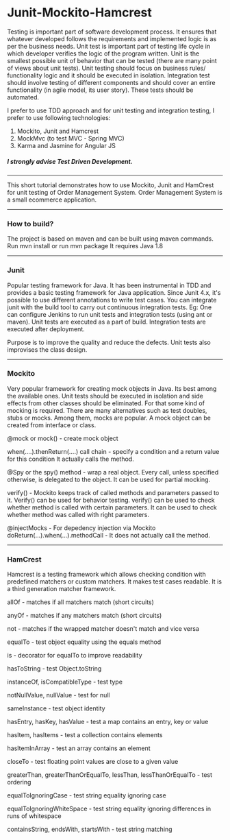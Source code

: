 # Junit-Mockito-Hamcrest

Testing is important part of software development process. It ensures that whatever developed follows the requirements and implemented logic is as per the business needs. Unit test is important part of testing life cycle in which developer verifies the logic of the program written. Unit is the smallest possible unit of behavior that can be tested (there are many point of views about unit tests). Unit testing should focus on business rules/ functionality logic and it should be executed in isolation. Integration test should involve testing of different components and should cover an entire functionality (in agile model, its user story). These tests should be automated.

I prefer to use TDD approach and for unit testing and integration testing, I prefer to use following technologies:
1. Mockito, Junit and Hamcrest
2. MockMvc (to test MVC - Spring MVC)
3. Karma and Jasmine for Angular JS

##### I strongly advise Test Driven Development.
-----------------------------------------------------------------------------------------------------------------------
This short tutorial demonstrates how to use Mockito, Junit and HamCrest for unit testing of Order Management System.
Order Management System is a small ecommerce application.

-----------------------------------------------------------------------------------------------------------------------
###  How to build?

The project is based on maven and can be built using maven commands.
Run mvn install or run mvn package
It requires Java 1.8

-----------------------------------------------------------------------------------------------------------------------
### Junit
Popular testing framework for Java. It has been instrumental in TDD and provides a basic testing framework for Java application. Since Junit 4.x, it's possible to use different annotations to write test cases.
You can integrate junit with the build tool to carry out continuous integration tests.
Eg: One can configure Jenkins to run unit tests and integration tests (using ant or maven).
Unit tests are executed as a part of build.
Integration tests are executed after deployment.

Purpose is to improve the quality and reduce the defects. Unit tests also improvises the class design.

-----------------------------------------------------------------------------------------------------------------------
### Mockito
Very popular framework for creating mock objects in Java.
Its best among the available ones.
Unit tests should be executed in isolation and side effects from other classes should be eliminated.
For that some kind of mocking is required. There are many alternatives such as test doubles, stubs or mocks.
Among them, mocks are popular. A mock object can be created from interface or class.

@mock or mock() - create mock object

when(....).thenReturn(....) call chain - specify a condition and a return value for this condition
It actually calls the method.

@Spy or the spy() method - wrap a real object. Every call, unless specified otherwise, is delegated to the object.
It can be used for partial mocking.

verify() - Mockito keeps track of called methods and parameters passed to it. Verify() can be used for behavior testing.
verify() can be used to check whether method is called with certain parameters. It can be used to check whether method was called with right parameters.

@injectMocks - For depedency injection via Mockito
doReturn(...).when(...).methodCall - It does not actually call the method.

-----------------------------------------------------------------------------------------------------------------------
### HamCrest
Hamcrest is a testing framework which allows checking condition with predefined matchers or custom matchers.
It makes test cases readable. It is a third generation matcher framework.

allOf - matches if all matchers match (short circuits)

anyOf - matches if any matchers match (short circuits)

not - matches if the wrapped matcher doesn't match and vice versa

equalTo - test object equality using the equals method

is - decorator for equalTo to improve readability

hasToString - test Object.toString

instanceOf, isCompatibleType - test type

notNullValue, nullValue - test for null

sameInstance - test object identity

hasEntry, hasKey, hasValue - test a map contains an entry, key or value

hasItem, hasItems - test a collection contains elements

hasItemInArray - test an array contains an element

closeTo - test floating point values are close to a given value

greaterThan, greaterThanOrEqualTo, lessThan, lessThanOrEqualTo - test ordering

equalToIgnoringCase - test string equality ignoring case

equalToIgnoringWhiteSpace - test string equality ignoring differences in runs of whitespace

containsString, endsWith, startsWith - test string matching
